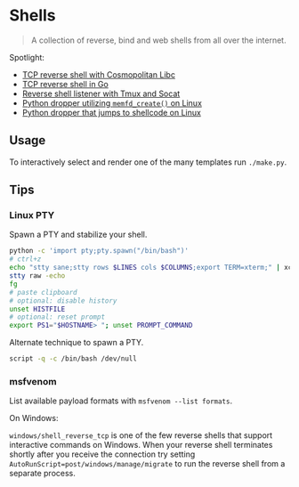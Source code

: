 # Shells

> A collection of reverse, bind and web shells from all over the internet.

Spotlight:

- [TCP reverse shell with Cosmopolitan Libc](./reverse/connector/cosmopolitan/)
- [TCP reverse shell in Go](./reverse/connector/golang/)
- [Reverse shell listener with Tmux and Socat](./reverse/listener/tmux-socat-multiplexer/)
- [Python dropper utilizing `memfd_create()` on Linux](./dropper/memfd-create.py)
- [Python dropper that jumps to shellcode on Linux](./dropper/mmap-ctype.py)

## Usage

To interactively select and render one of the many templates run `./make.py`.

## Tips

### Linux PTY

Spawn a PTY and stabilize your shell.

~~~ bash
python -c 'import pty;pty.spawn("/bin/bash")'
# ctrl+z
echo "stty sane;stty rows $LINES cols $COLUMNS;export TERM=xterm;" | xclip -sel clip
stty raw -echo
fg
# paste clipboard
# optional: disable history
unset HISTFILE
# optional: reset prompt
export PS1="$HOSTNAME> "; unset PROMPT_COMMAND
~~~

Alternate technique to spawn a PTY.

~~~ bash
script -q -c /bin/bash /dev/null
~~~

### msfvenom

List available payload formats with `msfvenom --list formats`.

On Windows:

`windows/shell_reverse_tcp` is one of the few reverse shells that support interactive commands on Windows.
When your reverse shell terminates shortly after you receive the connection try setting `AutoRunScript=post/windows/manage/migrate` to run the reverse shell from a separate process.
